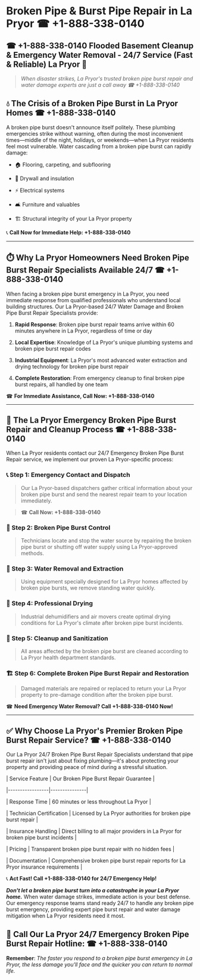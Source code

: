 # Broken Pipe & Burst Pipe Repair in La Pryor ☎ +1-888-338-0140  
## ☎ +1-888-338-0140 Flooded Basement Cleanup & Emergency Water Removal - 24/7 Service (Fast & Reliable) La Pryor 🚨  

> *When disaster strikes, La Pryor's trusted broken pipe burst repair and water damage experts are just a call away ☎ +1-888-338-0140*  

## 💧 The Crisis of a Broken Pipe Burst in La Pryor Homes ☎ +1-888-338-0140  

A broken pipe burst doesn't announce itself politely. These plumbing emergencies strike without warning, often during the most inconvenient times—middle of the night, holidays, or weekends—when La Pryor residents feel most vulnerable. Water cascading from a broken pipe burst can rapidly damage:  

* 🏠 Flooring, carpeting, and subflooring  
* 🧱 Drywall and insulation  
* ⚡ Electrical systems  
* 🛋️ Furniture and valuables  
* 🏗️ Structural integrity of your La Pryor property  

📞 **Call Now for Immediate Help: +1-888-338-0140**  

---  

## ⏱️ Why La Pryor Homeowners Need Broken Pipe Burst Repair Specialists Available 24/7 ☎ +1-888-338-0140  

When facing a broken pipe burst emergency in La Pryor, you need immediate response from qualified professionals who understand local building structures. Our La Pryor-based 24/7 Water Damage and Broken Pipe Burst Repair Specialists provide:  

1. **Rapid Response**: Broken pipe burst repair teams arrive within 60 minutes anywhere in La Pryor, regardless of time or day  
2. **Local Expertise**: Knowledge of La Pryor's unique plumbing systems and broken pipe burst repair codes  
3. **Industrial Equipment**: La Pryor's most advanced water extraction and drying technology for broken pipe burst repair  
4. **Complete Restoration**: From emergency cleanup to final broken pipe burst repairs, all handled by one team  

☎ **For Immediate Assistance, Call Now: +1-888-338-0140**  

---  

## 🔧 The La Pryor Emergency Broken Pipe Burst Repair and Cleanup Process ☎ +1-888-338-0140  

When La Pryor residents contact our 24/7 Emergency Broken Pipe Burst Repair service, we implement our proven La Pryor-specific process:  

### 📞 Step 1: Emergency Contact and Dispatch  
> Our La Pryor-based dispatchers gather critical information about your broken pipe burst and send the nearest repair team to your location immediately.  
> ☎ **Call Now: +1-888-338-0140**  

### 🚿 Step 2: Broken Pipe Burst Control  
> Technicians locate and stop the water source by repairing the broken pipe burst or shutting off water supply using La Pryor-approved methods.  

### 🌊 Step 3: Water Removal and Extraction  
> Using equipment specially designed for La Pryor homes affected by broken pipe bursts, we remove standing water quickly.  

### 💨 Step 4: Professional Drying  
> Industrial dehumidifiers and air movers create optimal drying conditions for La Pryor's climate after broken pipe burst incidents.  

### 🧼 Step 5: Cleanup and Sanitization  
> All areas affected by the broken pipe burst are cleaned according to La Pryor health department standards.  

### 🏗️ Step 6: Complete Broken Pipe Burst Repair and Restoration  
> Damaged materials are repaired or replaced to return your La Pryor property to pre-damage condition after the broken pipe burst.  

☎ **Need Emergency Water Removal? Call +1-888-338-0140 Now!**  

---  

## ✅ Why Choose La Pryor's Premier Broken Pipe Burst Repair Service? ☎ +1-888-338-0140  

Our La Pryor 24/7 Broken Pipe Burst Repair Specialists understand that pipe burst repair isn't just about fixing plumbing—it's about protecting your property and providing peace of mind during a stressful situation.  

| Service Feature | Our Broken Pipe Burst Repair Guarantee |  
|-----------------|---------------|  
| Response Time | 60 minutes or less throughout La Pryor |  
| Technician Certification | Licensed by La Pryor authorities for broken pipe burst repair |  
| Insurance Handling | Direct billing to all major providers in La Pryor for broken pipe burst incidents |  
| Pricing | Transparent broken pipe burst repair with no hidden fees |  
| Documentation | Comprehensive broken pipe burst repair reports for La Pryor insurance requirements |  

📞 **Act Fast! Call +1-888-338-0140 for 24/7 Emergency Help!**  

***Don't let a broken pipe burst turn into a catastrophe in your La Pryor home.*** When water damage strikes, immediate action is your best defense. Our emergency response teams stand ready 24/7 to handle any broken pipe burst emergency, providing expert pipe burst repair and water damage mitigation when La Pryor residents need it most.  

## 📱 Call Our La Pryor 24/7 Emergency Broken Pipe Burst Repair Hotline: ☎ +1-888-338-0140  

**Remember**: *The faster you respond to a broken pipe burst emergency in La Pryor, the less damage you'll face and the quicker you can return to normal life.*